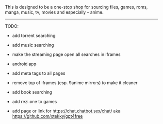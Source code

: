 This is designed to be a one-stop shop for sourcing files, games, roms, manga, music, tv, movies and especially - anime.




-----------------------------------------------------------------------

TODO:

- add torrent searching

- add music searching

- make the streaming page open all searches in iframes

- android app

- add meta tags to all pages

- remove top of iframes (esp. 9anime mirrors) to make it cleaner

- add book searching

- add rezi.one to games

- add page or link for https://chat.chatbot.sex/chat/ aka https://github.com/xtekky/gpt4free
